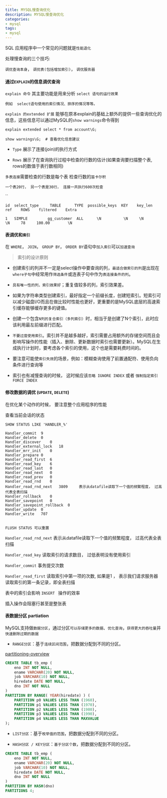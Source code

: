 ```yaml
---
title: MYSQL慢查询优化
description: MYSQL慢查询优化
categories:
- mysql
tags:
- mysql
---
```



SQL 应用程序中一个常见的问题就是`性能退化`


处理慢查询的三个技巧: 

`调优查询本身`，  `调优表(包括增加索引)`，  `调优服务器`



#### 通过`EXPLAIN`的信息调优查询


`explain 命令` 其主要功能是用来分析 `select 语句的运行效果`

    例如  select语句使用的索引情况、排序的情况等等。
    
`explain 的extended 扩展` 能够在原本explain的基础上额外的提供一些查询优化的信息，这些信息可以通过MySQL的`show warnings`命令得到


    explain extended select * from account\G;
    
    show warnings\G;  # 查看优化信息建议
    
    
    


- `Type` 展示了连接(join)的执行方式

- `Rows` 展示了在查询执行过程中检查的行数的估计(如果查询要扫描整个表, rows的数值于表行数相同) 

`多表连接`需要检查的行数是每个表 检查行数的`笛卡尔积`
    
    一个表20行， 另一个表是30行， 连接一共执行600次检查
    

``
    
    id	select_type 	TABLE	   TYPE	 possible_keys	KEY	   key_len	 ref	ROWS	filtered	Extra
    
    1	SIMPLE	       gg_customer	ALL	     \N	         \N	    \N	      \N	 78  	100.00	      \N
    


#### 表调优和`索引`


在 `WHERE`，  `JOIN`，  `GROUP BY`， `ORDER BY`语句中`加入索引`可以`加速查询`

> 索引的设计原则

- 创建索引的列并不一定是select操作中要查询的列，`最适合做索引的列`是出现在`where子句`中经常用作`筛选条件`或连表子句中作为`表连接条件的列`。

- `具有唯一性的列，索引效果好`；重复值较多的列，索引效果差。

- 如果为字符串类型创建索引，最好指定一个前缀长度，创建短索引。短索引可以减少磁盘I/O而且在做比较时性能也更好，更重要的是MySQL底层的高速索引缓存能够缓存更多的键值。

- 创建一个包含`N列的复合索引（多列索引）`时，相当于是创建了N个索引，此时应该利用最左前缀进行匹配。

- `不要过度使用索引`。索引并不是越多越好，索引需要占用额外的存储空间而且会影响写操作的性能（插入、删除、更新数据时索引也需要更新）。MySQL在生成执行计划时，要考虑各个索引的使用，这个也是需要耗费时间的。

- 要注意可能使`索引失效`的场景，例如：模糊查询使用了前置通配符、使用负向条件进行查询等


- 索引也有减慢查询的时候， 这时候应该`忽略 IGNORE INDEX` 或者 `强制指定索引 FORCE INDEX`




#### 修改数据的调优 (`UPDATE`, `DELETE`)


在优化某个动作的时候， 要注意整个应用程序的性能


查看当前会话的状态


    SHOW STATUS LIKE 'HANDLER_%'
    
    Handler_commit	9
    Handler_delete	0
    Handler_discover	0
    Handler_external_lock	18
    Handler_mrr_init	0
    Handler_prepare	0
    Handler_read_first	6
    Handler_read_key	6
    Handler_read_last	0
    Handler_read_next	0
    Handler_read_prev	0
    Handler_read_rnd	0
    Handler_read_rnd_next	3809     表示从datafile读取下一个值的频繁程度， 过高代表全表扫描
    Handler_rollback	0
    Handler_savepoint	0
    Handler_savepoint_rollback	0
    Handler_update	0
    Handler_write	707

    
    FLUSH STATUS 可以重置


`Handler_read_rnd_next` 表示从datafile读取下一个值的频繁程度， 过高代表全表扫描


`Handler_read_key`  读取索引的请求数目， 过低表明没有使用索引


`Handler_commit`   事务提交次数


`Handler_read_first`  读取索引中第一项的次数, 如果是1 ， 表示我们请求服务器读取索引的第一条记录，即全表扫描



表中的索引会影响 `INSERT ` 操作的效率

插入操作会阻塞行甚至是整张表


#### 表数据分区 partiation

MySQL支持做`数据分区`，通过分区`可以存储更多的数据`、`优化查询`，`获得更大的吞吐量`并`快速删除过期的数据`


- `RANGE分区`：基于`连续区间范围`，把数据分配到不同的分区。

[partitioning-overview](https://dev.mysql.com/doc/refman/5.7/en/partitioning-overview.html)
```sql
CREATE TABLE tb_emp (
    eno INT NOT NULL,
    ename VARCHAR(20) NOT NULL,
    job VARCHAR(10) NOT NULL,
    hiredate DATE NOT NULL,
    dno INT NOT NULL
)
PARTITION BY RANGE( YEAR(hiredate) ) (
    PARTITION p0 VALUES LESS THAN (1960),
    PARTITION p1 VALUES LESS THAN (1970),
    PARTITION p2 VALUES LESS THAN (1980),
    PARTITION p3 VALUES LESS THAN (1990),
    PARTITION p4 VALUES LESS THAN MAXVALUE
);
```

- `LIST分区`：基于`枚举值的范围`，把数据分配到不同的分区。

- `HASH分区 / KEY分区`：`基于分区个数`，把数据分配到不同的分区。

```sql
CREATE TABLE tb_emp (
    eno INT NOT NULL,
    ename VARCHAR(20) NOT NULL,
    job VARCHAR(10) NOT NULL,
    hiredate DATE NOT NULL,
    dno INT NOT NULL
)
PARTITION BY HASH(dno)
PARTITIONS 4;
```
